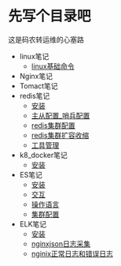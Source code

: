 # 先写个目录吧

这是码农转运维的心塞路

* linux笔记
  * [linux基础命令](linux/commond.md)
* Nginx笔记
* Tomact笔记
* redis笔记
  * [安装](redis/安装.md)
  * [主从配置_哨兵配置](redis/主从配置_哨兵.md)
  * [redis集群配置](redis/集群.md)
  * [redis集群扩容收缩](redis/集群扩容收缩.md)
  * [工具管理](redis/工具管理.md)
* k8_docker笔记
  * [安装](k8_docker/install.md)
* ES笔记
  * [安装](es/install.md)
  * [交互](es/head插件交互.md)
  * [操作语言](es/dml.md)
  * [集群配置](es/集群.md)
* ELK笔记
    * [安装](elk/安装.md)
    * [nginxjson日志采集](elk/nginx_log_json.md)
    * [nginix正常日志和错误日志](elk/nginx_success_error_log.md)

